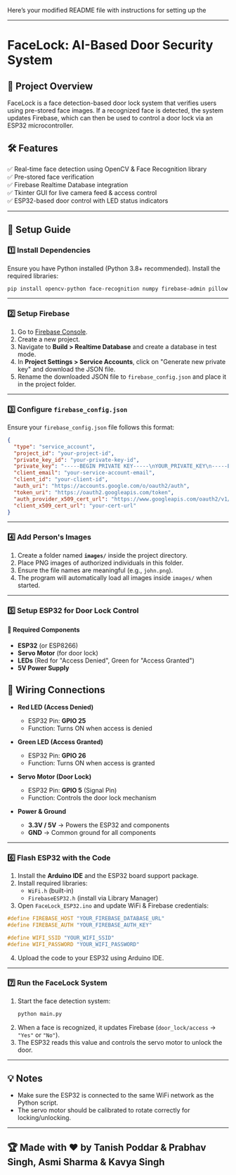 Here’s your modified README file with instructions for setting up the 

---

# FaceLock: AI-Based Door Security System  

## 📌 Project Overview  
FaceLock is a face detection-based door lock system that verifies users using pre-stored face images. If a recognized face is detected, the system updates Firebase, which can then be used to control a door lock via an ESP32 microcontroller.  

## 🛠 Features  
✅ Real-time face detection using OpenCV & Face Recognition library  
✅ Pre-stored face verification  
✅ Firebase Realtime Database integration  
✅ Tkinter GUI for live camera feed & access control  
✅ ESP32-based door control with LED status indicators  

---

## 🚀 Setup Guide  

### 1️⃣ Install Dependencies  
Ensure you have Python installed (Python 3.8+ recommended). Install the required libraries:  
```sh
pip install opencv-python face-recognition numpy firebase-admin pillow
```  

---

### 2️⃣ Setup Firebase  
1. Go to [Firebase Console](https://console.firebase.google.com/).  
2. Create a new project.  
3. Navigate to **Build > Realtime Database** and create a database in test mode.  
4. In **Project Settings > Service Accounts**, click on "Generate new private key" and download the JSON file.  
5. Rename the downloaded JSON file to `firebase_config.json` and place it in the project folder.  

---

### 3️⃣ Configure `firebase_config.json`  
Ensure your `firebase_config.json` file follows this format:  
```json
{
  "type": "service_account",
  "project_id": "your-project-id",
  "private_key_id": "your-private-key-id",
  "private_key": "-----BEGIN PRIVATE KEY-----\nYOUR_PRIVATE_KEY\n-----END PRIVATE KEY-----\n",
  "client_email": "your-service-account-email",
  "client_id": "your-client-id",
  "auth_uri": "https://accounts.google.com/o/oauth2/auth",
  "token_uri": "https://oauth2.googleapis.com/token",
  "auth_provider_x509_cert_url": "https://www.googleapis.com/oauth2/v1/certs",
  "client_x509_cert_url": "your-cert-url"
}
```  

---

### 4️⃣ Add Person's Images  
1. Create a folder named **`images/`** inside the project directory.  
2. Place PNG images of authorized individuals in this folder.  
3. Ensure the file names are meaningful (e.g., `john.png`).  
4. The program will automatically load all images inside `images/` when started.  

---

### 5️⃣ Setup ESP32 for Door Lock Control  
#### 🔧 Required Components  
- **ESP32** (or ESP8266)  
- **Servo Motor** (for door lock)  
- **LEDs** (Red for "Access Denied", Green for "Access Granted")  
- **5V Power Supply**  

## 🔌 Wiring Connections

- **Red LED (Access Denied)**
  - ESP32 Pin: **GPIO 25**
  - Function: Turns ON when access is denied

- **Green LED (Access Granted)**
  - ESP32 Pin: **GPIO 26**
  - Function: Turns ON when access is granted

- **Servo Motor (Door Lock)**
  - ESP32 Pin: **GPIO 5** (Signal Pin)
  - Function: Controls the door lock mechanism

- **Power & Ground**
  - **3.3V / 5V** → Powers the ESP32 and components  
  - **GND** → Common ground for all components

---

### 6️⃣ Flash ESP32 with the Code  
1. Install the **Arduino IDE** and the ESP32 board support package.  
2. Install required libraries:  
   - `WiFi.h` (built-in)  
   - `FirebaseESP32.h` (install via Library Manager)  
3. Open `FaceLock_ESP32.ino` and update WiFi & Firebase credentials:  
```cpp
#define FIREBASE_HOST "YOUR_FIREBASE_DATABASE_URL"
#define FIREBASE_AUTH "YOUR_FIREBASE_AUTH_KEY"

#define WIFI_SSID "YOUR_WIFI_SSID"
#define WIFI_PASSWORD "YOUR_WIFI_PASSWORD"
```  
4. Upload the code to your ESP32 using Arduino IDE.  

---

### 7️⃣ Run the FaceLock System  
1. Start the face detection system:  
   ```sh
   python main.py
   ```  
2. When a face is recognized, it updates Firebase (`door_lock/access` → `"Yes"` or `"No"`).  
3. The ESP32 reads this value and controls the servo motor to unlock the door.  

---

## 💡 Notes  
- Make sure the ESP32 is connected to the same WiFi network as the Python script.  
- The servo motor should be calibrated to rotate correctly for locking/unlocking.  

---

## 🏆 Made with ❤️ by Tanish Poddar & Prabhav Singh, Asmi Sharma & Kavya Singh
